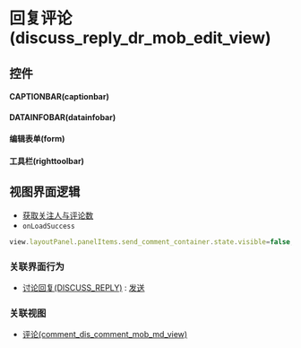 # 回复评论(discuss_reply_dr_mob_edit_view)  <!-- {docsify-ignore-all} -->



## 控件
#### CAPTIONBAR(captionbar)
#### DATAINFOBAR(datainfobar)
#### 编辑表单(form)
#### 工具栏(righttoolbar)

## 视图界面逻辑
  * [获取关注人与评论数](module/TestMgmt/test_case/uilogic/fill_att_com_count)
* `onLoadSuccess`
```javascript
view.layoutPanel.panelItems.send_comment_container.state.visible=false;
```


### 关联界面行为
  * [讨论回复(DISCUSS_REPLY)](module/Team/discuss_reply) : [发送](module/Team/discuss_reply#界面行为)

### 关联视图
  * [评论(comment_dis_comment_mob_md_view)](app/view/comment_dis_comment_mob_md_view)

<script>
 const { createApp } = Vue
  createApp({
    data() {
      return {

      }
    }
  }).use(ElementPlus).mount('#app')
</script>